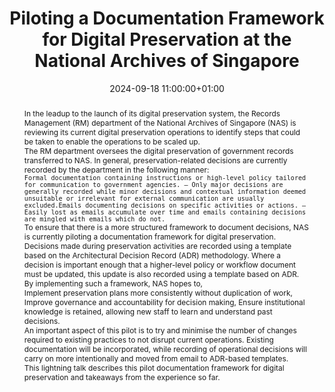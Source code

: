 ---
abstract: "In the leadup to the launch of its digital preservation system, the Records
  Management (RM) department of the National Archives of Singapore (NAS) is reviewing
  its current digital preservation operations to identify steps that could be taken
  to enable the operations to be scaled up.\n \nThe RM department oversees the digital
  preservation of government records transferred to NAS. In general, preservation-related
  decisions are currently recorded by the department in the following manner:\n \n1.
  \    Formal documentation containing instructions or high-level policy tailored
  for communication to government agencies. – Only major decisions are generally recorded
  while minor decisions and contextual information deemed unsuitable or irrelevant
  for external communication are usually excluded.\n \n2.     Emails documenting decisions
  on specific activities or actions. – Easily lost as emails accumulate over time
  and emails containing decisions are mingled with emails which do not.\n \nTo ensure
  that there is a more structured framework to document decisions, NAS is currently
  piloting a documentation framework for digital preservation. Decisions made during
  preservation activities are recorded using a template based on the Architectural
  Decision Record (ADR) methodology. Where a decision is important enough that a higher-level
  policy or workflow document must be updated, this update is also recorded using
  a template based on ADR.\n \nBy implementing such a framework, NAS hopes to,\n \nImplement
  preservation plans more consistently without duplication of work,\nImprove governance
  and accountability for decision making,\nEnsure institutional knowledge is retained,
  allowing new staff to learn and understand past decisions.\n \nAn important aspect
  of this pilot is to try and minimise the number of changes required to existing
  practices to not disrupt current operations. Existing documentation will be incorporated,
  while recording of operational decisions will carry on more intentionally and moved
  from email to ADR-based templates.\n \nThis lightning talk describes this pilot
  documentation framework for digital preservation and takeaways from the experience
  so far."
creators:
- Kevin Wong
date: 2024-09-18 11:00:00+01:00
document_url: https://zenodo.org/records/13379521/download/pdf
grand_parent: iPRES
institutions: []
keywords:
- governance, resourcing, and management for dp
- scaling up
landing_page_url: https://zenodo.org/records/13379521
language: eng
layout: publication
license: Creative Commons Attribution Share-Alike 4.0 (CC-BY-SA-4.0)
notes_url: https://docs.google.com/document/d/1FD-lIrViKGWNpBR8inlhbkoudzx4OqY7IM5C7anGIn0/edit#heading=h.aar4tupij1po
parent: iPRES 2024
publication_type: lightning talk
size: null
slides_url: https://zenodo.org/records/13379521
source_name: iPRES
stream_url: https://www.archief.vlaanderen.be/archief/records/dossiers/5acb210228ce4315ae650812d056a482329eb83ed2dc42398a51505dc153be81/documents/3c201d717da7420295f0ae90d0b0b1e9787aeff96d2548fb8552074190b13848
title: Piloting a Documentation Framework for Digital Preservation at the National
  Archives of Singapore
year: 2024
---